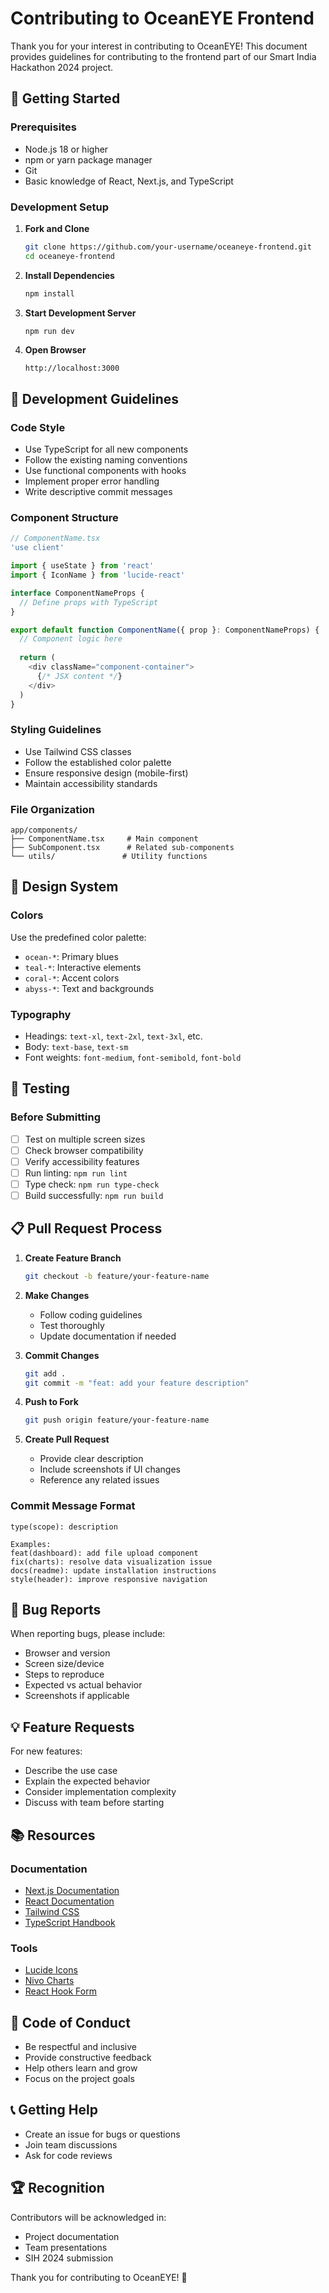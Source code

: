 # Contributing to OceanEYE Frontend

Thank you for your interest in contributing to OceanEYE! This document provides guidelines for contributing to the frontend part of our Smart India Hackathon 2024 project.

## 🚀 Getting Started

### Prerequisites
- Node.js 18 or higher
- npm or yarn package manager
- Git
- Basic knowledge of React, Next.js, and TypeScript

### Development Setup

1. **Fork and Clone**
   ```bash
   git clone https://github.com/your-username/oceaneye-frontend.git
   cd oceaneye-frontend
   ```

2. **Install Dependencies**
   ```bash
   npm install
   ```

3. **Start Development Server**
   ```bash
   npm run dev
   ```

4. **Open Browser**
   ```
   http://localhost:3000
   ```

## 📝 Development Guidelines

### Code Style
- Use TypeScript for all new components
- Follow the existing naming conventions
- Use functional components with hooks
- Implement proper error handling
- Write descriptive commit messages

### Component Structure
```typescript
// ComponentName.tsx
'use client'

import { useState } from 'react'
import { IconName } from 'lucide-react'

interface ComponentNameProps {
  // Define props with TypeScript
}

export default function ComponentName({ prop }: ComponentNameProps) {
  // Component logic here
  
  return (
    <div className="component-container">
      {/* JSX content */}
    </div>
  )
}
```

### Styling Guidelines
- Use Tailwind CSS classes
- Follow the established color palette
- Ensure responsive design (mobile-first)
- Maintain accessibility standards

### File Organization
```
app/components/
├── ComponentName.tsx     # Main component
├── SubComponent.tsx      # Related sub-components
└── utils/               # Utility functions
```

## 🎨 Design System

### Colors
Use the predefined color palette:
- `ocean-*`: Primary blues
- `teal-*`: Interactive elements
- `coral-*`: Accent colors
- `abyss-*`: Text and backgrounds

### Typography
- Headings: `text-xl`, `text-2xl`, `text-3xl`, etc.
- Body: `text-base`, `text-sm`
- Font weights: `font-medium`, `font-semibold`, `font-bold`

## 🧪 Testing

### Before Submitting
- [ ] Test on multiple screen sizes
- [ ] Check browser compatibility
- [ ] Verify accessibility features
- [ ] Run linting: `npm run lint`
- [ ] Type check: `npm run type-check`
- [ ] Build successfully: `npm run build`

## 📋 Pull Request Process

1. **Create Feature Branch**
   ```bash
   git checkout -b feature/your-feature-name
   ```

2. **Make Changes**
   - Follow coding guidelines
   - Test thoroughly
   - Update documentation if needed

3. **Commit Changes**
   ```bash
   git add .
   git commit -m "feat: add your feature description"
   ```

4. **Push to Fork**
   ```bash
   git push origin feature/your-feature-name
   ```

5. **Create Pull Request**
   - Provide clear description
   - Include screenshots if UI changes
   - Reference any related issues

### Commit Message Format
```
type(scope): description

Examples:
feat(dashboard): add file upload component
fix(charts): resolve data visualization issue
docs(readme): update installation instructions
style(header): improve responsive navigation
```

## 🐛 Bug Reports

When reporting bugs, please include:
- Browser and version
- Screen size/device
- Steps to reproduce
- Expected vs actual behavior
- Screenshots if applicable

## 💡 Feature Requests

For new features:
- Describe the use case
- Explain the expected behavior
- Consider implementation complexity
- Discuss with team before starting

## 📚 Resources

### Documentation
- [Next.js Documentation](https://nextjs.org/docs)
- [React Documentation](https://react.dev)
- [Tailwind CSS](https://tailwindcss.com/docs)
- [TypeScript Handbook](https://www.typescriptlang.org/docs)

### Tools
- [Lucide Icons](https://lucide.dev)
- [Nivo Charts](https://nivo.rocks)
- [React Hook Form](https://react-hook-form.com)

## 🤝 Code of Conduct

- Be respectful and inclusive
- Provide constructive feedback
- Help others learn and grow
- Focus on the project goals

## 📞 Getting Help

- Create an issue for bugs or questions
- Join team discussions
- Ask for code reviews

## 🏆 Recognition

Contributors will be acknowledged in:
- Project documentation
- Team presentations
- SIH 2024 submission

Thank you for contributing to OceanEYE! 🌊